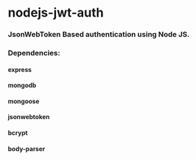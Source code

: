 # nodejs-jwt-auth
### JsonWebToken Based authentication using Node JS.

### Dependencies: 

#### express
#### mongodb
#### mongoose
#### jsonwebtoken
#### bcrypt
#### body-parser


